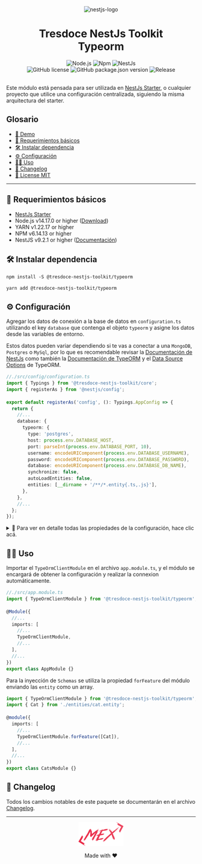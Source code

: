 <div align="center">
    <img alt="nestjs-logo" width="250" height="auto" src="https://camo.githubusercontent.com/c704e8013883cc3a04c7657e656fe30be5b188145d759a6aaff441658c5ffae0/68747470733a2f2f6e6573746a732e636f6d2f696d672f6c6f676f5f746578742e737667" />
    <h1>Tresdoce NestJs Toolkit<br/>Typeorm</h1>
</div>

<div align="center">
    <img src="https://img.shields.io/static/v1.svg?style=flat&label=Node&message=v14.17.0&labelColor=339933&color=757575&logoColor=FFFFFF&logo=Node.js" alt="Node.js"/>
    <img src="https://img.shields.io/static/v1.svg?style=flat&label=Npm&message=v6.14.13&labelColor=CB3837&logoColor=FFFFFF&color=757575&logo=npm" alt="Npm"/>
    <img src="https://img.shields.io/static/v1.svg?style=flat&label=NestJs&message=v9.2.1&labelColor=E0234E&logoColor=FFFFFF&color=757575&logo=Nestjs" alt="NestJs"/><br/>
    <img alt="GitHub license" src="https://img.shields.io/github/license/tresdoce/tresdoce-nestjs-toolkit?style=flat">
    <img alt="GitHub package.json version" src="https://img.shields.io/github/package-json/v/tresdoce/tresdoce-nestjs-toolkit?filename=packages%2Ftypeorm%2Fpackage.json">
    <img alt="Release" src="https://img.shields.io/npm/v/@tresdoce-nestjs-toolkit/typeorm.svg">
    <br/>
</div>
<br/>

Este módulo está pensada para ser utilizada en [NestJs Starter](https://github.com/rudemex/nestjs-starter), o cualquier
proyecto que utilice una configuración centralizada, siguiendo la misma arquitectura del starter.

## Glosario

- [🥳 Demo](https://nestjs-starter.up.railway.app/v1/docs)
- [📝 Requerimientos básicos](#basic-requirements)
- [🛠️ Instalar dependencia](#install-dependencies)
- [⚙️ Configuración](#configurations)
- [👨‍💻 Uso](#use)
- [📄 Changelog](./CHANGELOG.md)
- [📜 License MIT](./license.md)

---

<a name="basic-requirements"></a>

## 📝 Requerimientos básicos

- [NestJs Starter](https://github.com/rudemex/nestjs-starter)
- Node.js v14.17.0 or higher ([Download](https://nodejs.org/es/download/))
- YARN v1.22.17 or higher
- NPM v6.14.13 or higher
- NestJS v9.2.1 or higher ([Documentación](https://nestjs.com/))

<a name="install-dependencies"></a>

## 🛠️ Instalar dependencia

```
npm install -S @tresdoce-nestjs-toolkit/typeorm
```

```
yarn add @tresdoce-nestjs-toolkit/typeorm
```

<a name="configurations"></a>

## ⚙️ Configuración

Agregar los datos de conexión a la base de datos en `configuration.ts` utilizando el key `database` que contenga el
objeto `typeorm` y asigne los datos desde las variables de entorno.

Estos datos pueden variar dependiendo si te vas a conectar a una `MongoDB`, `Postgres` o `MySql`, por lo que es
recomendable revisar la [Documentación de NestJs](https://docs.nestjs.com/techniques/database) como también
la [Documentación de TypeORM](https://typeorm.io/) y
el [Data Source Options](https://typeorm.io/data-source-options#common-data-source-options) de TypeORM.

```typescript
//./src/config/configuration.ts
import { Typings } from '@tresdoce-nestjs-toolkit/core';
import { registerAs } from '@nestjs/config';

export default registerAs('config', (): Typings.AppConfig => {
  return {
    //...
    database: {
      typeorm: {
        type: 'postgres',
        host: process.env.DATABASE_HOST,
        port: parseInt(process.env.DATABASE_PORT, 10),
        username: encodeURIComponent(process.env.DATABASE_USERNAME),
        password: encodeURIComponent(process.env.DATABASE_PASSWORD),
        database: encodeURIComponent(process.env.DATABASE_DB_NAME),
        synchronize: false,
        autoLoadEntities: false,
        entities: [__dirname + '/**/*.entity{.ts,.js}'],
      },
    },
    //...
  };
});
```

<details>
<summary>💬 Para ver en detalle todas las propiedades de la configuración, hace clic acá.</summary>

`type`: Es el tipo de base de datos a conectarse.

- Type: `String`
- Values: `mongodb | postgres | mysql | <otra>`

`host`: Es el servidor para conectarse a la base de datos mongo.

- Type: `String`
- Values: `localhost | 127.0.0.1 | <host>`

`port`: Es el puerto para conectarse a la base de datos mongo, no es obligatorio ponerlo.

- Type: `Number`

`username`: Es el nombre de usuario para conectarse a la base de datos.

- Type: `String`

`password`: Es la contraseña de usuario para conectarse a la base de datos.

- Type: `String`

`database`: Es el nombre de la base de datos.

- Type: `String`

`synchronize`: Indica si el esquema de la base de datos debe ser creado automáticamente en cada lanzamiento de la
aplicación. Tenga cuidado con esta opción y no la utilice en producción - de lo contrario puede perder los datos de
producción.

- Type: `Boolean`

`autoLoadEntities`: Carga automática de las entities.

- Type: `Boolean`
- Default: `false`

`entities`: Es un array de strings para configurar los entities a utilizar, se puede poner un glob para que reconozca a
todas las entidades.

- Type: `Array`

</details>

<a name="use"></a>

## 👨‍💻 Uso

Importar el `TypeOrmClientModule` en el archivo `app.module.ts`, y el módulo se encargará de obtener la configuración
y realizar la connexion automáticamente.

```typescript
//./src/app.module.ts
import { TypeOrmClientModule } from '@tresdoce-nestjs-toolkit/typeorm';

@Module({
  //...
  imports: [
    //...
    TypeOrmClientModule,
    //...
  ],
  //...
})
export class AppModule {}
```

Para la inyección de `Schemas` se utiliza la propiedad `forFeature` del módulo enviando las `entity` como un array.

```typescript
import { TypeOrmClientModule } from '@tresdoce-nestjs-toolkit/typeorm';
import { Cat } from './entities/cat.entity';

@module({
  imports: [
    //...
    TypeOrmClientModule.forFeature([Cat]),
    //...
  ],
  //...
})
export class CatsModule {}
```

## 📄 Changelog

Todos los cambios notables de este paquete se documentarán en el archivo [Changelog](./CHANGELOG.md).

---

<div align="center">
    <a href="mailto:mdelgado@tresdoce.com.ar" target="_blank" alt="Send an email">
        <img src="../../.readme-static/logo-mex-red.svg" width="120" alt="Mex" />
    </a><br/>
    <p>Made with ❤</p>
</div>
